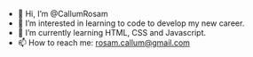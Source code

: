 - 👋 Hi, I’m @CallumRosam
- 👀 I’m interested in learning to code to develop my new career.
- 🌱 I’m currently learning HTML, CSS and Javascript.
- 📫 How to reach me: rosam.callum@gmail.com

<!---
CallumRosam/CallumRosam is a ✨ special ✨ repository because its `README.md` (this file) appears on your GitHub profile.
You can click the Preview link to take a look at your changes.
--->
